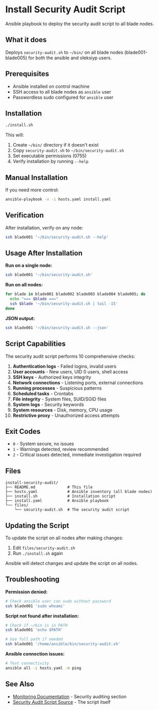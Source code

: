 # Install Security Audit Script

Ansible playbook to deploy the security audit script to all blade nodes.

## What it does

Deploys `security-audit.sh` to `~/bin/` on all blade nodes (blade001-blade005) for both the ansible and oleksiyp users.

## Prerequisites

- Ansible installed on control machine
- SSH access to all blade nodes as `ansible` user
- Passwordless sudo configured for `ansible` user

## Installation

```bash
./install.sh
```

This will:
1. Create `~/bin/` directory if it doesn't exist
2. Copy `security-audit.sh` to `~/bin/security-audit.sh`
3. Set executable permissions (0755)
4. Verify installation by running `--help`

## Manual Installation

If you need more control:

```bash
ansible-playbook -v -i hosts.yaml install.yaml
```

## Verification

After installation, verify on any node:

```bash
ssh blade001 '~/bin/security-audit.sh --help'
```

## Usage After Installation

**Run on a single node:**
```bash
ssh blade001 '~/bin/security-audit.sh'
```

**Run on all nodes:**
```bash
for blade in blade001 blade002 blade003 blade004 blade005; do
  echo "=== $blade ==="
  ssh $blade '~/bin/security-audit.sh | tail -15'
done
```

**JSON output:**
```bash
ssh blade001 '~/bin/security-audit.sh --json'
```

## Script Capabilities

The security audit script performs 10 comprehensive checks:

1. **Authentication logs** - Failed logins, invalid users
2. **User accounts** - New users, UID 0 users, shell access
3. **SSH keys** - Authorized keys integrity
4. **Network connections** - Listening ports, external connections
5. **Running processes** - Suspicious patterns
6. **Scheduled tasks** - Crontabs
7. **File integrity** - System files, SUID/SGID files
8. **System logs** - Security keywords
9. **System resources** - Disk, memory, CPU usage
10. **Restrictive proxy** - Unauthorized access attempts

## Exit Codes

- `0` - System secure, no issues
- `1` - Warnings detected, review recommended
- `2` - Critical issues detected, immediate investigation required

## Files

```
install-security-audit/
├── README.md              # This file
├── hosts.yaml             # Ansible inventory (all blade nodes)
├── install.sh             # Installation script
├── install.yaml           # Ansible playbook
└── files/
    └── security-audit.sh  # The security audit script
```

## Updating the Script

To update the script on all nodes after making changes:

1. Edit `files/security-audit.sh`
2. Run `./install.sh` again

Ansible will detect changes and update the script on all nodes.

## Troubleshooting

**Permission denied:**
```bash
# Check ansible user can sudo without password
ssh blade001 'sudo whoami'
```

**Script not found after installation:**
```bash
# Check if ~/bin is in PATH
ssh blade001 'echo $PATH'

# Use full path if needed
ssh blade001 '/home/ansible/bin/security-audit.sh'
```

**Ansible connection issues:**
```bash
# Test connectivity
ansible all -i hosts.yaml -m ping
```

## See Also

- [Monitoring Documentation](../../../docs/content/operations/monitoring.mdx) - Security auditing section
- [Security Audit Script Source](files/security-audit.sh) - The script itself